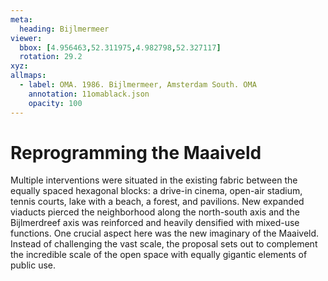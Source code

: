 ```yaml
---
meta:
  heading: Bijlmermeer
viewer:
  bbox: [4.956463,52.311975,4.982798,52.327117]
  rotation: 29.2
xyz:
allmaps:
  - label: OMA. 1986. Bijlmermeer, Amsterdam South. OMA
    annotation: 11omablack.json
    opacity: 100
---
```

# Reprogramming the Maaiveld
Multiple interventions were situated in the existing fabric between the equally spaced hexagonal blocks: a drive-in cinema, open-air stadium, tennis courts, lake with a beach, a forest, and pavilions. New expanded viaducts pierced the neighborhood along the north-south axis and the Bijlmerdreef axis was reinforced and heavily densified with mixed-use functions. One crucial aspect here was the new imaginary of the Maaiveld. Instead of challenging the vast scale, the proposal sets out to complement the incredible scale of the open space with equally gigantic elements of public use. 
 

